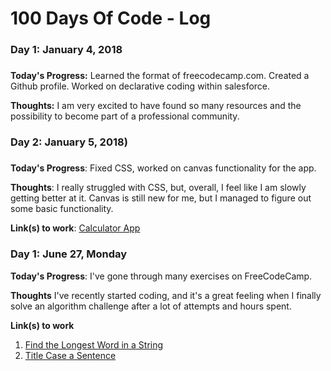 # 100 Days Of Code - Log

<!--### Day 0: February 30, 2016 (Example 1)
##### (delete me or comment me out)-->
### Day 1: January 4, 2018
###

**Today's Progress:** Learned the format of freecodecamp.com. Created a Github profile. Worked on declarative coding within salesforce.

**Thoughts:** I am very excited to have found so many resources and the possibility to become part of a professional community.

### Day 2: January 5, 2018)
#####

**Today's Progress**: Fixed CSS, worked on canvas functionality for the app.

**Thoughts**: I really struggled with CSS, but, overall, I feel like I am slowly getting better at it. Canvas is still new for me, but I managed to figure out some basic functionality.

**Link(s) to work**: [Calculator App](http://www.example.com)


### Day 1: June 27, Monday

**Today's Progress**: I've gone through many exercises on FreeCodeCamp.

**Thoughts** I've recently started coding, and it's a great feeling when I finally solve an algorithm challenge after a lot of attempts and hours spent.

**Link(s) to work**
1. [Find the Longest Word in a String](https://www.freecodecamp.com/challenges/find-the-longest-word-in-a-string)
2. [Title Case a Sentence](https://www.freecodecamp.com/challenges/title-case-a-sentence)
